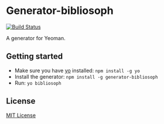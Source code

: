 # Generator-bibliosoph
[![Build Status](https://secure.travis-ci.org/pillars/generator-bibliosoph.png?branch=master)](https://travis-ci.org/pillars/generator-bibliosoph)

A generator for Yeoman.

## Getting started
- Make sure you have [yo](https://github.com/yeoman/yo) installed:
    `npm install -g yo`
- Install the generator: `npm install -g generator-bibliosoph`
- Run: `yo bibliosoph`

## License
[MIT License](http://en.wikipedia.org/wiki/MIT_License)
